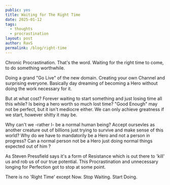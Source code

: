 ```yaml
---
public: yes
title: Waiting for The Right Time
date: 2025-01-12
tags:
  - thoughts
  - procrastination
layout: post
author: RavS
permalink: /blog/right-time
---
```


Chronic Procrastination. That's the word. Waiting for the right time to come, to do something worthwhile.

Doing a grand "Go Live" of the new domain. Creating your own Channel and surprising everyone. Basically day dreaming of becoming a Hero without doing the work necessary for it.

But at what cost? Forever waiting to start something and just losing time all this while? Is being a hero worth so much lost time? "Good Enough" may not be perfect, but it isn't mediocre either. We can only achieve greatness if we start, however shitty it may be. 

Why can't we -rather I- be a normal human being? Accept oursevles as another creature out of billions just trying to survive and make sense of this world? Why do we have to mandatorily be a Hero and not a person in progress? Can a normal person not be a Hero just doing normal things expected out of him ?

 As Steven Pressfield says it's a form of Resistance which is out there to 'kill' us and rob us of our true potential. This Procrastination and unnecessary longing for Perfection got to stop at some point.

There is no 'Right Time' except Now. Stop Waiting. Start Doing. 
